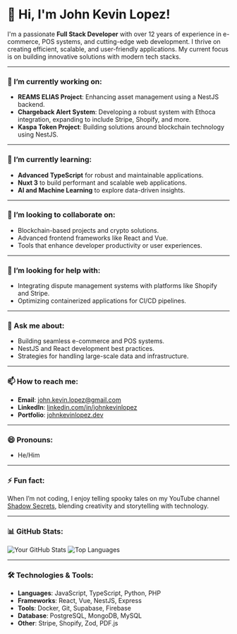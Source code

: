 # 👋 Hi, I'm John Kevin Lopez!

I'm a passionate **Full Stack Developer** with over 12 years of experience in e-commerce, POS systems, and cutting-edge web development. I thrive on creating efficient, scalable, and user-friendly applications. My current focus is on building innovative solutions with modern tech stacks.

---

### 🔭 I’m currently working on:
- **REAMS ELIAS Project**: Enhancing asset management using a NestJS backend.
- **Chargeback Alert System**: Developing a robust system with Ethoca integration, expanding to include Stripe, Shopify, and more.
- **Kaspa Token Project**: Building solutions around blockchain technology using NestJS.

---

### 🌱 I’m currently learning:
- **Advanced TypeScript** for robust and maintainable applications.
- **Nuxt 3** to build performant and scalable web applications.
- **AI and Machine Learning** to explore data-driven insights.

---

### 👯 I’m looking to collaborate on:
- Blockchain-based projects and crypto solutions.
- Advanced frontend frameworks like React and Vue.
- Tools that enhance developer productivity or user experiences.

---

### 🤔 I’m looking for help with:
- Integrating dispute management systems with platforms like Shopify and Stripe.
- Optimizing containerized applications for CI/CD pipelines.

---

### 💬 Ask me about:
- Building seamless e-commerce and POS systems.
- NestJS and React development best practices.
- Strategies for handling large-scale data and infrastructure.

---

### 📫 How to reach me:
- **Email**: john.kevin.lopez@gmail.com
- **LinkedIn**: [linkedin.com/in/johnkevinlopez](https://www.linkedin.com/in/johnkevinlopez/)
- **Portfolio**: [johnkevinlopez.dev](https://johnkevinlopez.dev)

---

### 😄 Pronouns:
- He/Him

---

### ⚡ Fun fact:
When I’m not coding, I enjoy telling spooky tales on my YouTube channel [Shadow Secrets](https://www.youtube.com/shadowsecrets), blending creativity and storytelling with technology.

---

### 📊 GitHub Stats:
![Your GitHub Stats](https://github-readme-stats.vercel.app/api?username=johnkevinlopez&show_icons=true&hide=prs&theme=radical)
![Top Languages](https://github-readme-stats.vercel.app/api/top-langs/?username=johnkevinlopez&layout=compact&theme=radical)

---

### 🛠️ Technologies & Tools:
- **Languages**: JavaScript, TypeScript, Python, PHP
- **Frameworks**: React, Vue, NestJS, Express
- **Tools**: Docker, Git, Supabase, Firebase
- **Database**: PostgreSQL, MongoDB, MySQL
- **Other**: Stripe, Shopify, Zod, PDF.js

